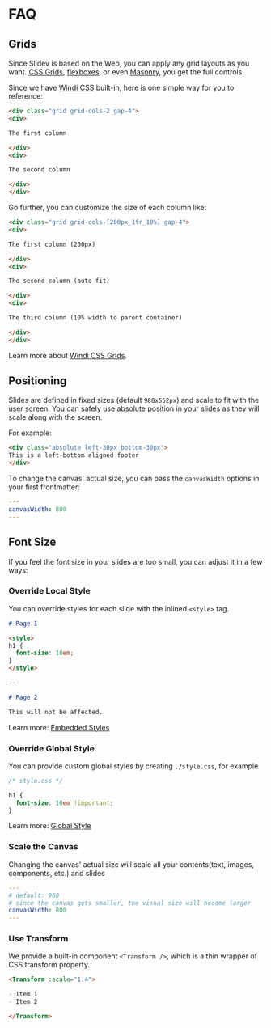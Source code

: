 # FAQ

## Grids

Since Slidev is based on the Web, you can apply any grid layouts as you want. [CSS Grids](https://css-tricks.com/snippets/css/complete-guide-grid/), [flexboxes](https://css-tricks.com/snippets/css/a-guide-to-flexbox/), or even [Masonry](https://css-tricks.com/native-css-masonry-layout-in-css-grid/), you get the full controls.

Since we have [Windi CSS](https://windicss.org/) built-in, here is one simple way for you to reference:

```html
<div class="grid grid-cols-2 gap-4">
<div>

The first column

</div>
<div>

The second column

</div>
</div>
```

Go further, you can customize the size of each column like:

```html
<div class="grid grid-cols-[200px_1fr_10%] gap-4">
<div>

The first column (200px)

</div>
<div>

The second column (auto fit)

</div>
<div>

The third column (10% width to parent container)

</div>
</div>
```

Learn more about [Windi CSS Grids](https://windicss.org/utilities/layout/grid.html).

## Positioning

Slides are defined in fixed sizes (default `980x552px`) and scale to fit with the user screen. You can safely use absolute position in your slides as they will scale along with the screen.

For example:

```html
<div class="absolute left-30px bottom-30px">
This is a left-bottom aligned footer
</div>
```

To change the canvas' actual size, you can pass the `canvasWidth` options in your first frontmatter:

```yaml
---
canvasWidth: 800
---
```

## Font Size

If you feel the font size in your slides are too small, you can adjust it in a few ways:

### Override Local Style

You can override styles for each slide with the inlined `<style>` tag.

```md
# Page 1

<style>
h1 {
  font-size: 10em;
}
</style>

---

# Page 2

This will not be affected.
```

Learn more: [Embedded Styles](/guide/syntax.html#embedded-styles)

### Override Global Style

You can provide custom global styles by creating `./style.css`, for example

```css
/* style.css */ 

h1 {
  font-size: 10em !important;
}
```

Learn more: [Global Style](/custom/directory-structure.html#style)

### Scale the Canvas

Changing the canvas' actual size will scale all your contents(text, images, components, etc.) and slides

```yaml
---
# default: 980
# since the canvas gets smaller, the visual size will become larger
canvasWidth: 800
---
```

### Use Transform

We provide a built-in component `<Transform />`, which is a thin wrapper of CSS transform property.

```md
<Transform :scale="1.4">

- Item 1
- Item 2

</Transform>
```
